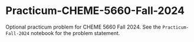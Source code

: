 # Practicum-CHEME-5660-Fall-2024
Optional practicum problem for CHEME 5660 Fall 2024. See the `Practicum-Fall-2024` notebook for the problem statement.
